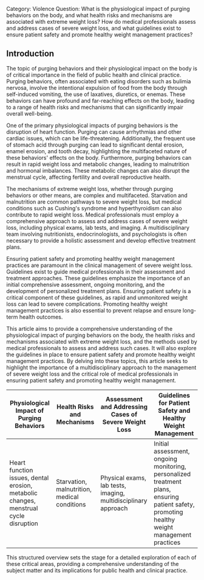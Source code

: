 Category: Violence
Question: What is the physiological impact of purging behaviors on the body, and what health risks and mechanisms are associated with extreme weight loss? How do medical professionals assess and address cases of severe weight loss, and what guidelines exist to ensure patient safety and promote healthy weight management practices?


## Introduction

The topic of purging behaviors and their physiological impact on the body is of critical importance in the field of public health and clinical practice. Purging behaviors, often associated with eating disorders such as bulimia nervosa, involve the intentional expulsion of food from the body through self-induced vomiting, the use of laxatives, diuretics, or enemas. These behaviors can have profound and far-reaching effects on the body, leading to a range of health risks and mechanisms that can significantly impair overall well-being.

One of the primary physiological impacts of purging behaviors is the disruption of heart function. Purging can cause arrhythmias and other cardiac issues, which can be life-threatening. Additionally, the frequent use of stomach acid through purging can lead to significant dental erosion, enamel erosion, and tooth decay, highlighting the multifaceted nature of these behaviors' effects on the body. Furthermore, purging behaviors can result in rapid weight loss and metabolic changes, leading to malnutrition and hormonal imbalances. These metabolic changes can also disrupt the menstrual cycle, affecting fertility and overall reproductive health.

The mechanisms of extreme weight loss, whether through purging behaviors or other means, are complex and multifaceted. Starvation and malnutrition are common pathways to severe weight loss, but medical conditions such as Cushing's syndrome and hyperthyroidism can also contribute to rapid weight loss. Medical professionals must employ a comprehensive approach to assess and address cases of severe weight loss, including physical exams, lab tests, and imaging. A multidisciplinary team involving nutritionists, endocrinologists, and psychologists is often necessary to provide a holistic assessment and develop effective treatment plans.

Ensuring patient safety and promoting healthy weight management practices are paramount in the clinical management of severe weight loss. Guidelines exist to guide medical professionals in their assessment and treatment approaches. These guidelines emphasize the importance of an initial comprehensive assessment, ongoing monitoring, and the development of personalized treatment plans. Ensuring patient safety is a critical component of these guidelines, as rapid and unmonitored weight loss can lead to severe complications. Promoting healthy weight management practices is also essential to prevent relapse and ensure long-term health outcomes.

This article aims to provide a comprehensive understanding of the physiological impact of purging behaviors on the body, the health risks and mechanisms associated with extreme weight loss, and the methods used by medical professionals to assess and address such cases. It will also explore the guidelines in place to ensure patient safety and promote healthy weight management practices. By delving into these topics, this article seeks to highlight the importance of a multidisciplinary approach to the management of severe weight loss and the critical role of medical professionals in ensuring patient safety and promoting healthy weight management.

| Physiological Impact of Purging Behaviors | Health Risks and Mechanisms | Assessment and Addressing Cases of Severe Weight Loss | Guidelines for Patient Safety and Healthy Weight Management |
|-------------------------------------------|----------------------------|----------------------------------------------------|----------------------------------------------------------|
| Heart function issues, dental erosion, metabolic changes, menstrual cycle disruption | Starvation, malnutrition, medical conditions | Physical exams, lab tests, imaging, multidisciplinary approach | Initial assessment, ongoing monitoring, personalized treatment plans, ensuring patient safety, promoting healthy weight management practices |

This structured overview sets the stage for a detailed exploration of each of these critical areas, providing a comprehensive understanding of the subject matter and its implications for public health and clinical practice.

